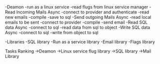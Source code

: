 -Deamon
  -run as a linux service
  -read flugs from linux service manager
-Read Incoming Mails Async
  -connect to provider and authenticate
  -read new emails
  -compile
  -save to sql
-Send outgoing Mails Async
  -read local emails to be sent
  -connect to provider
  -compile
  -send email
-Read SQL data Async
  -connect to sql
  -read data from sql to object
-Write SQL data Async
  -connect to sql
  -write from object to sql

-Libraries
  -SQL library
  -Run as a service library
  -Email library
  -Flags library

Tasks Ranking
->Deamon
->Linux service flug library
->SQL library
->Mail Library
